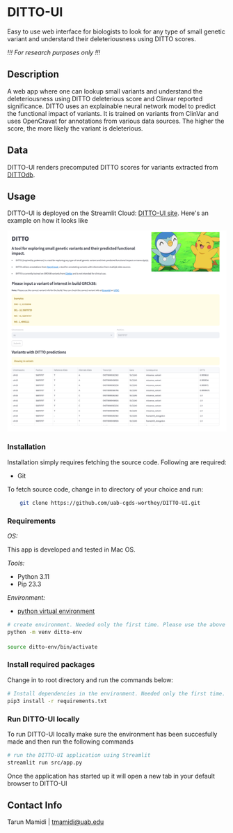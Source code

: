 # DITTO-UI

Easy to use web interface for biologists to look for any type of small genetic variant and understand their deleteriousness
using DITTO scores.

_!!! For research purposes only !!!_

## Description

A web app where one can lookup small variants and understand the deleteriousness using DITTO deleterious score and Clinvar
reported significance. DITTO uses an explainable neural network model to predict the functional impact of variants. It is trained on variants from ClinVar and uses OpenCravat for
annotations from various data sources. The higher the score, the more likely the variant is deleterious.

## Data

DITTO-UI renders precomputed DITTO scores for variants extracted from [DITTOdb](https://s3.lts.rc.uab.edu/cgds-public/dittodb/dittodb.html).

## Usage

DITTO-UI is deployed on the Streamlit Cloud: [DITTO-UI site](https://cgds-ditto.streamlit.app). Here's an example on how it looks
like

![Screenshot](./webapp.png)

### Installation

Installation simply requires fetching the source code. Following are required:

- Git

To fetch source code, change in to directory of your choice and run:

```sh
    git clone https://github.com/uab-cgds-worthey/DITTO-UI.git
```

### Requirements

_OS:_

This app is developed and tested in Mac OS.

_Tools:_

- Python 3.11
- Pip 23.3

_Environment:_

- [python virtual environment](https://docs.python.org/3/tutorial/venv.html)

```sh
# create environment. Needed only the first time. Please use the above link if you're not using Mac.
python -m venv ditto-env

source ditto-env/bin/activate
```

### Install required packages

Change in to root directory and run the commands below:

```sh
# Install dependencies in the environment. Needed only the first time.
pip3 install -r requirements.txt
```

### Run DITTO-UI locally

To run DITTO-UI locally make sure the environment has been succesfully made and then run the following commands

```sh
# run the DITTO-UI application using Streamlit
streamlit run src/app.py
```

Once the application has started up it will open a new tab in your default browser to DITTO-UI

## Contact Info

Tarun Mamidi | <tmamidi@uab.edu>

